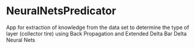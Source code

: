 # NeuralNetsPredicator
App for extraction of knowledge from the data set to determine the type of layer (collector tire) using Back Propagation and Extended Delta Bar Delta Neural Nets
